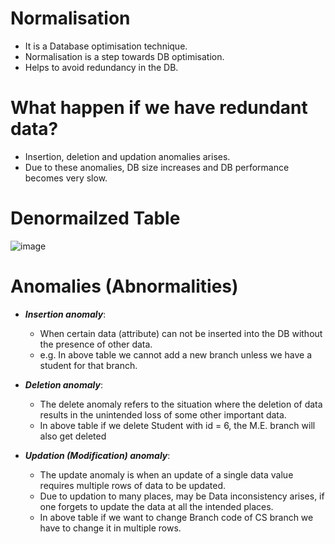 # Normalisation
- It is a Database optimisation technique.
- Normalisation is a step towards DB optimisation.
- Helps to avoid redundancy in the DB.

# What happen if we have redundant data?
- Insertion, deletion and updation anomalies arises.
- Due to these anomalies, DB size increases and DB performance becomes very slow.

# Denormailzed Table
![image](https://user-images.githubusercontent.com/117569148/215334543-2394cdaa-1540-482c-87d3-408798b36516.png)

# Anomalies (Abnormalities)
- ***Insertion anomaly***:
  - When certain data (attribute) can not be inserted into the DB without the presence of other data.
  - e.g. In above table we cannot add a new branch unless we have a student for that branch. 

- ***Deletion anomaly***:
  - The delete anomaly refers to the situation where the deletion of data results in the unintended loss of some other important data.
  - In above table if we delete Student with id = 6, the M.E. branch will also get deleted

- ***Updation (Modification) anomaly***:
  - The update anomaly is when an update of a single data value requires multiple rows of data to be updated.
  - Due to updation to many places, may be Data inconsistency arises, if one forgets to update the data at all the intended places.
  - In above table if we want to change Branch code of CS branch we have to change it in multiple rows.
